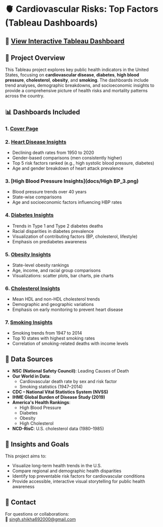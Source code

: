 # 🫀 Cardiovascular Risks: Top Factors (Tableau Dashboards)

## 🔗 [View Interactive Tableau Dashboard](https://public.tableau.com/app/profile/shikha.abhaynarayan.singh8400/viz/CardiovascularRisksDashboards/CoverPage)  

## 📘 Project Overview

This Tableau project explores key public health indicators in the United States, focusing on **cardiovascular disease**, **diabetes**, **high blood pressure**, **cholesterol**, **obesity**, and **smoking**. The dashboards include trend analyses, demographic breakdowns, and socioeconomic insights to provide a comprehensive picture of health risks and mortality patterns across the country.


## 📊 Dashboards Included 

### 1. **[Cover Page](docs/CoverPage_1.png)**

### 2. **[Heart Disease Insights](docs/Intro_2.png)**
- Declining death rates from 1950 to 2020
- Gender-based comparisons (men consistently higher)
- Top 5 risk factors ranked (e.g., high systolic blood pressure, diabetes)
- Age and gender breakdown of heart attack prevalence

### 3. **[High Blood Pressure Insights](docs/High BP_3.png)**
- Blood pressure trends over 40 years
- State-wise comparisons
- Age and socioeconomic factors influencing HBP rates

### 4. **[Diabetes Insights](docs/Diabetes_4.png)**
- Trends in Type 1 and Type 2 diabetes deaths
- Racial disparities in diabetes prevalence
- Visualization of contributing factors (BP, cholesterol, lifestyle)
- Emphasis on prediabetes awareness

### 5. **[Obesity Insights](docs/Obesity_5.png)**
- State-level obesity rankings
- Age, income, and racial group comparisons
- Visualizations: scatter plots, bar charts, pie charts

### 6. **[Cholesterol Insights](docs/Cholestrol_6.png)**
- Mean HDL and non-HDL cholesterol trends
- Demographic and geographic variations
- Emphasis on early monitoring to prevent heart disease

### 7. **[Smoking Insights](docs/Smoking_7.png)**
- Smoking trends from 1947 to 2014
- Top 10 states with highest smoking rates
- Correlation of smoking-related deaths with income levels



## 📂 Data Sources

- **NSC (National Safety Council)**: Leading Causes of Death  
- **Our World in Data**:  
  - Cardiovascular death rate by sex and risk factor  
  - Smoking statistics (1947–2014)  
- **CDC – National Vital Statistics System (NVSS)**  
- **IHME Global Burden of Disease Study (2019)**  
- **America's Health Rankings**:  
  - High Blood Pressure  
  - Diabetes  
  - Obesity  
  - High Cholesterol  
- **NCD-RisC**: U.S. cholesterol data (1980–1985)  



## 🧠 Insights and Goals

This project aims to:
- Visualize long-term health trends in the U.S.
- Compare regional and demographic health disparities
- Identify top preventable risk factors for cardiovascular conditions
- Provide accessible, interactive visual storytelling for public health awareness


## 💬 Contact

For questions or collaborations:  
📧 [singh.shikha692000@gmail.com](mailto:singh.shikha692000@gmail.com)  


